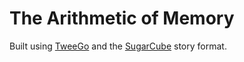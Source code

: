 The Arithmetic of Memory
=========================

Built using [TweeGo](https://github.com/tmedwards/tweego) and the [SugarCube](https://www.motoslave.net/sugarcube/2/) story format.

